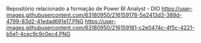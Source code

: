 Repositório relacionado a formação de Power BI Analyst - DIO
https://user-images.githubusercontent.com/63180950/216159178-5e2413d3-389d-4799-83d2-41edad691e17.PNG
https://user-images.githubusercontent.com/63180950/216159181-c2e0474c-4f5c-4221-b5e1-4cec9c9c0ec4.PNG
